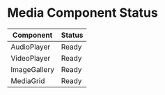 # Media Component Status

| Component    | Status |
| ------------ | ------ |
| AudioPlayer  | Ready  |
| VideoPlayer  | Ready  |
| ImageGallery | Ready  |
| MediaGrid    | Ready  |
